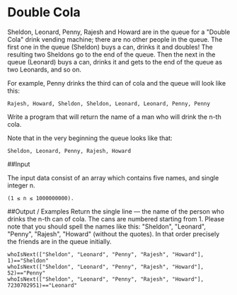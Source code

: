 # Double Cola

Sheldon, Leonard, Penny, Rajesh and Howard are in the queue for a "Double Cola" drink vending machine; there are no other people in the queue. The first one in the queue (Sheldon) buys a can, drinks it and doubles! The resulting two Sheldons go to the end of the queue. Then the next in the queue (Leonard) buys a can, drinks it and gets to the end of the queue as two Leonards, and so on.

For example, Penny drinks the third can of cola and the queue will look like this:

	Rajesh, Howard, Sheldon, Sheldon, Leonard, Leonard, Penny, Penny

Write a program that will return the name of a man who will drink the n-th cola.

Note that in the very beginning the queue looks like that:

	Sheldon, Leonard, Penny, Rajesh, Howard


##Input

The input data consist of an array which contains five names, and single integer n.

	(1 ≤ n ≤ 1000000000).

##Output / Examples Return the single line — the name of the person who drinks the n-th can of cola. The cans are numbered starting from 1. Please note that you should spell the names like this: "Sheldon", "Leonard", "Penny", "Rajesh", "Howard" (without the quotes). In that order precisely the friends are in the queue initially.

	whoIsNext(["Sheldon", "Leonard", "Penny", "Rajesh", "Howard"], 1)=="Sheldon"
	whoIsNext(["Sheldon", "Leonard", "Penny", "Rajesh", "Howard"], 52)=="Penny"
	whoIsNext(["Sheldon", "Leonard", "Penny", "Rajesh", "Howard"], 7230702951)=="Leonard"

